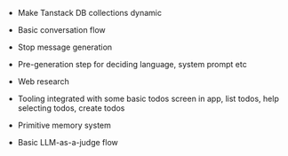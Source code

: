 - Make Tanstack DB collections dynamic

- Basic conversation flow
- Stop message generation
- Pre-generation step for deciding language, system prompt etc
- Web research
- Tooling integrated with some basic todos screen in app, list todos, help selecting todos, create todos
- Primitive memory system
- Basic LLM-as-a-judge flow
